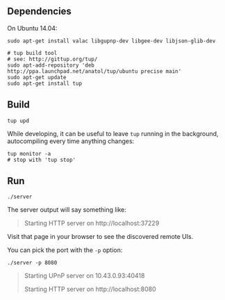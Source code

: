 ## Dependencies

On Ubuntu 14.04:

    sudo apt-get install valac libgupnp-dev libgee-dev libjson-glib-dev

    # tup build tool
    # see: http://gittup.org/tup/
    sudo apt-add-repository 'deb http://ppa.launchpad.net/anatol/tup/ubuntu precise main'
    sudo apt-get update
    sudo apt-get install tup

## Build

    tup upd

While developing, it can be useful to leave `tup` running in the background, autocompiling every time anything changes:

    tup monitor -a
    # stop with 'tup stop'

## Run

    ./server

The server output will say something like:

> Starting HTTP server on http://localhost:37229

Visit that page in your browser to see the discovered remote UIs.

You can pick the port with the `-p` option:

    ./server -p 8080

> Starting UPnP server on 10.43.0.93:40418
>
> Starting HTTP server on http://localhost:8080
